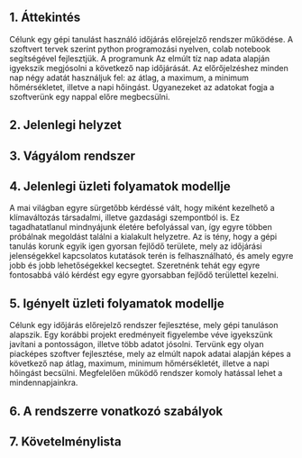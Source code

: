 ## 1. Áttekintés
Célunk egy gépi tanulást használó időjárás előrejelző rendszer működése.
A szoftvert tervek szerint python programozási nyelven, colab notebook segítségével fejlesztjük.
A programunk Az elmúlt tíz nap adata alapján igyekszik megjósolni a következő nap időjárását.
Az előrőjelzéshez minden nap négy adatát használjuk fel: az átlag, a maximum, a minimum hőmérsékletet,
illetve a napi hőingást.
Ugyanezeket az adatokat fogja a szoftverünk egy nappal előre megbecsülni.

## 2. Jelenlegi helyzet

## 3. Vágyálom rendszer


## 4. Jelenlegi üzleti folyamatok modellje
A mai világban egyre sürgetőbb kérdéssé vált, hogy miként kezelhető a klímaváltozás társadalmi, illetve gazdasági szempontból is.
Ez tagadhatatlanul mindnyájunk életére befolyással van, így egyre többen próbálnak megoldást találni a kialakult helyzetre.
Az is tény, hogy a gépi tanulás korunk egyik igen gyorsan fejlődő területe, mely az időjárási jelenségekkel kapcsolatos kutatások
terén is felhasználható, és amely egyre jobb és jobb lehetőségekkel kecsegtet.
Szeretnénk tehát egy egyre fontosabbá váló kérdést egy egyre gyorsabban fejlődő területtel kezelni.

## 5. Igényelt üzleti folyamatok modellje
Célunk egy időjárás előrejelző rendszer fejlesztése, mely gépi tanuláson alapszik.
Egy korábbi projekt eredményeit figyelembe véve igyekszünk javítani a pontosságon, illetve több adatot jósolni.
Tervünk egy olyan piacképes szoftver fejlesztése, mely az elmúlt napok adatai alapján képes a következő nap
átlag, maximum, minimum hőmérsékletét, illetve a napi hőingást becsülni.
Megfelelően működő rendszer komoly hatással lehet a mindennapjainkra.

## 6. A rendszerre vonatkozó szabályok

## 7. Követelménylista
